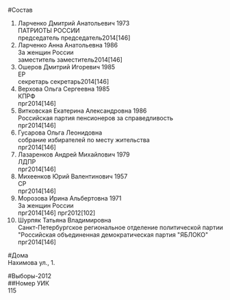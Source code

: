 #Состав  
1. Ларченко Дмитрий Анатольевич 1973  
    ПАТРИОТЫ РОССИИ  
    председатель председатель2014[146]  
2. Ларченко Анна Анатольевна 1986  
    За женщин России  
    заместитель заместитель2014[146]  
3. Ошеров Дмитрий Игоревич 1985  
    ЕР  
    секретарь секретарь2014[146]  
4. Верхова Ольга Сергеевна 1985  
    КПРФ  
    прг2014[146]  
5. Витковская Екатерина Александровна 1986  
    Российская партия пенсионеров за справедливость  
    прг2014[146]  
6. Гусарова Ольга Леонидовна  
    собрание избирателей по месту жительства  
    прг2014[146]  
7. Лазаренков Андрей Михайлович 1979  
    ЛДПР  
    прг2014[146]  
8. Михеенков Юрий Валентинович 1957  
    СР  
    прг2014[146]  
9. Морозова Ирина Альбертовна 1971  
    За женщин России  
    прг2014[146] прг2012[102]  
10. Шурпяк Татьяна Владимировна  
    Санкт-Петербургское региональное отделение политической партии "Российская объединенная демократическая партия "ЯБЛОКО"  
    прг2014[146]  
  
#Дома  
Нахимова ул.,   1.  
  
#Выборы-2012  
##Номер УИК  
115  
